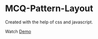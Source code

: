 
# MCQ-Pattern-Layout
Created with the help of css and javascript.

Watch [Demo](https://raw.githack.com/aksinghrajpoot/MCQ-Pattern-Layout/master/index.html)
